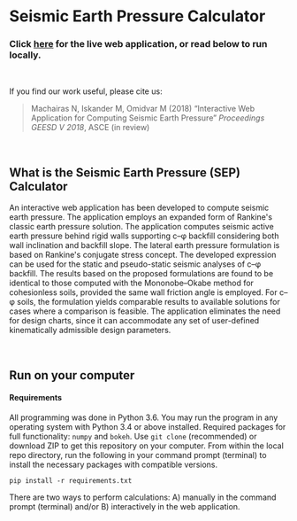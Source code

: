 # Seismic Earth Pressure Calculator

### Click [here](http://cue3.engineering.nyu.edu:5010) for the live web application, or read below to run locally.

<br>

If you find our work useful, please cite us:

> Machairas N, Iskander M, Omidvar M (2018) “Interactive Web Application for Computing Seismic Earth Pressure” *Proceedings GEESD V 2018*, ASCE (in review)


<br>

## What is the Seismic Earth Pressure (SEP) Calculator

An interactive web application has been developed to compute seismic earth pressure. The application employs an expanded form of Rankine's classic earth pressure solution. The application computes seismic active earth pressure behind rigid walls supporting c–φ backfill considering both wall inclination and backfill slope. The lateral earth pressure formulation is based on Rankine's conjugate stress concept. The developed expression can be used for the static and pseudo-static seismic analyses of c–φ backfill. The results based on the proposed formulations are found to be identical to those computed with the Mononobe–Okabe method for cohesionless soils, provided the same wall friction angle is employed. For c–φ soils, the formulation yields comparable results to available solutions for cases where a comparison is feasible. The application eliminates the need for design charts, since it can accommodate any set of user-defined kinematically admissible design parameters.

<br>

## Run on your computer

#### Requirements

All programming was done in Python 3.6. You may run the program in any operating system with Python 3.4 or above installed. Required packages for full functionality: `numpy` and `bokeh`. Use `git clone` (recommended) or download ZIP to get this repository on your computer. From within the local repo directory, run the following in your command prompt (terminal) to install the necessary packages with compatible versions.

```
pip install -r requirements.txt
```


There are two ways to perform calculations: A) manually in the command prompt (terminal) and/or B) interactively in the web application.
